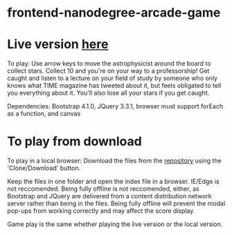 frontend-nanodegree-arcade-game
===============================
Live version [here](https://hcolleen.github.io/frontend-nanodegree-arcade-game/)
===============================


To play:
Use arrow keys to move the astrophysicist around the board to collect stars.  Collect 10 and you're on your way to a professorship!  Get caught and listen to a lecture on your field of study by someone who only knows what TIME magazine has tweeted about it, but feels obligated to tell you everything about it.  You'll also lose all your stars if you get caught.


Dependencies: Bootstrap 4.1.0, JQuery 3.3.1, browser must support forEach as a function, and canvas


To play from download
===============================

To play in a local browser:
Download the files from the [repository](https://github.com/hColleen/frontend-nanodegree-arcade-game) using the 'Clone/Download' button.

Keep the files in one folder and open the index file in a browser.  IE/Edge is not reccomended.  Being fully offline is not reccomended, either, as Bootstrap and JQuery are delivered from a content distribution network server rather than being in the files.  Being fully offline will prevent the modal pop-ups from working correctly and may affect the score display.

Game play is the same whether playing the live version or the local version.
